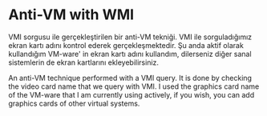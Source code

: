 # Anti-VM with WMI

VMI sorgusu ile gerçekleştirilen bir anti-VM tekniği.
VMI ile sorguladığımız ekran kartı adını kontrol ederek gerçekleşmektedir.
Şu anda aktif olarak kullandığım VM-ware' in ekran kartı adını kullandım, dilerseniz diğer sanal sistemlerin de ekran kartlarını ekleyebilirsiniz.



An anti-VM technique performed with a VMI query.
It is done by checking the video card name that we query with VMI.
I used the graphics card name of the VM-ware that I am currently using actively, if you wish, you can add graphics cards of other virtual systems.
